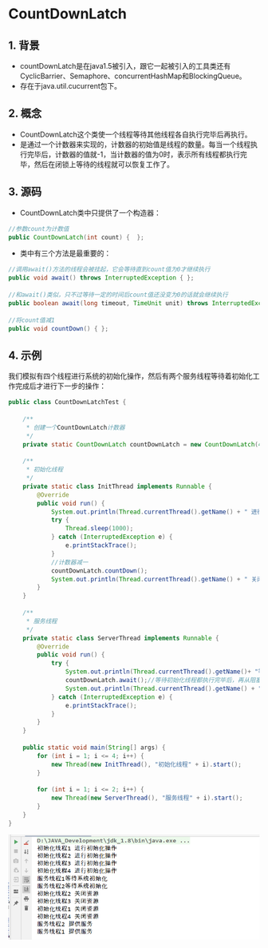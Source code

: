 # CountDownLatch

## 1. 背景

- countDownLatch是在java1.5被引入，跟它一起被引入的工具类还有CyclicBarrier、Semaphore、concurrentHashMap和BlockingQueue。
- 存在于java.util.cucurrent包下。

## 2. 概念

- CountDownLatch这个类使一个线程等待其他线程各自执行完毕后再执行。
- 是通过一个计数器来实现的，计数器的初始值是线程的数量。每当一个线程执行完毕后，计数器的值就-1，当计数器的值为0时，表示所有线程都执行完毕，然后在闭锁上等待的线程就可以恢复工作了。

## 3. 源码

- CountDownLatch类中只提供了一个构造器：

```java
//参数count为计数值
public CountDownLatch(int count) {  };  
```

- 类中有三个方法是最重要的：

```java
//调用await()方法的线程会被挂起，它会等待直到count值为0才继续执行
public void await() throws InterruptedException { };   

//和await()类似，只不过等待一定的时间后count值还没变为0的话就会继续执行
public boolean await(long timeout, TimeUnit unit) throws InterruptedException { }; 

//将count值减1
public void countDown() { };  
```



## 4. 示例

我们模拟有四个线程进行系统的初始化操作，然后有两个服务线程等待着初始化工作完成后才进行下一步的操作：

```java
public class CountDownLatchTest {

    /**
     * 创建一个CountDownLatch计数器
     */
    private static CountDownLatch countDownLatch = new CountDownLatch(4);

    /**
     * 初始化线程
     */
    private static class InitThread implements Runnable {
        @Override
        public void run() {
            System.out.println(Thread.currentThread().getName() + " 进行初始化操作");
            try {
                Thread.sleep(1000);
            } catch (InterruptedException e) {
                e.printStackTrace();
            }
            //计数器减一
            countDownLatch.countDown();
            System.out.println(Thread.currentThread().getName() + " 关闭资源");
        }
    }

    /**
     * 服务线程
     */
    private static class ServerThread implements Runnable {
        @Override
        public void run() {
            try {
                System.out.println(Thread.currentThread().getName()+ "等待系统初始化");
                countDownLatch.await();//等待初始化线程都执行完毕后，再从阻塞状态转为可运行状态
                System.out.println(Thread.currentThread().getName() + " 提供服务");
            } catch (InterruptedException e) {
                e.printStackTrace();
            }
        }
    }

    public static void main(String[] args) {
        for (int i = 1; i <= 4; i++) {
            new Thread(new InitThread(), "初始化线程" + i).start();
        }

        for (int i = 1; i <= 2; i++) {
            new Thread(new ServerThread(), "服务线程" + i).start();
        }
    }
}
```

![](../images/10.png)


